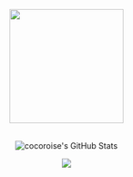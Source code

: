 <p align="center">
  <img src="http://image.cocoroise.cn/giphy.webp" width="200"/>
  <br><br>
</p>

<p align="center">
<img src="https://github-readme-stats.vercel.app/api?username=cocoroise&&show_icons=true&theme=radical&line_height=27&v=5" alt="cocoroise's GitHub Stats" /> 
</p>

<p align="center"> 
<img src="https://github-readme-stats.vercel.app/api/top-langs/?username=cocoroise&theme=radical&layout=compact" />
</p>

